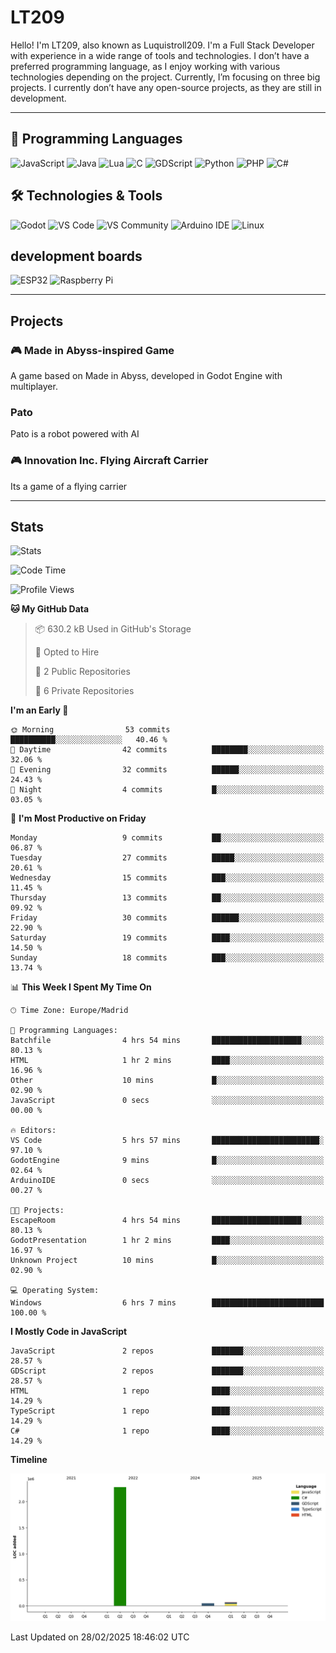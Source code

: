 # LT209

Hello! I'm LT209, also known as Luquistroll209. I'm a Full Stack Developer with experience in a wide range of tools and technologies. I don’t have a preferred programming language, as I enjoy working with various technologies depending on the project. Currently, I’m focusing on three big projects. I currently don’t have any open-source projects, as they are still in development.

---
## 🚀 Programming Languages

![JavaScript](https://img.shields.io/badge/JavaScript-F7DF1E?style=for-the-square&logo=javascript&logoColor=black)
![Java](https://img.shields.io/badge/Java-EA2D2E?style=for-the-square&logo=java&logoColor=white)
![Lua](https://img.shields.io/badge/Lua-2C2D72?style=for-the-square&logo=lua&logoColor=white)
![C](https://img.shields.io/badge/C-00599C?style=for-the-square&logo=c&logoColor=white)
![GDScript](https://img.shields.io/badge/GDScript-478CBF?style=for-the-square&logo=godotengine&logoColor=white)
![Python](https://img.shields.io/badge/Python-3776AB?style=for-the-square&logo=python&logoColor=white)
![PHP](https://img.shields.io/badge/PHP-777BB4?style=for-the-square&logo=php&logoColor=white)
![C#](https://img.shields.io/badge/C%23-239120?style=for-the-square&logo=csharp&logoColor=white)

## 🛠️ Technologies & Tools

![Godot](https://img.shields.io/badge/Godot-478CBF?style=for-the-square&logo=godotengine&logoColor=white)
![VS Code](https://img.shields.io/badge/VS%20Code-007ACC?style=for-the-square&logo=visualstudiocode&logoColor=white)
![VS Community](https://img.shields.io/badge/VS%20Community-5C2D91?style=for-the-square&logo=visualstudio&logoColor=white)
![Arduino IDE](https://img.shields.io/badge/Arduino_IDE-00979D?style=for-the-square&logo=arduino&logoColor=white)
![Linux](https://img.shields.io/badge/Linux-FCC624?style=for-the-square&logo=linux&logoColor=black)

## development boards

![ESP32](https://img.shields.io/badge/ESP32-000000?style=for-the-square&logo=esphome&logoColor=white)
![Raspberry Pi](https://img.shields.io/badge/Raspberry_Pi-C51A4A?style=for-the-square&logo=raspberrypi&logoColor=white)



---
## Projects

### 🎮 Made in Abyss-inspired Game
A game based on Made in Abyss, developed in Godot Engine with multiplayer.

### Pato
Pato is a robot powered with AI

### 🎮 Innovation Inc. Flying Aircraft Carrier
Its a game of a flying carrier 

---
## Stats

![Stats](https://github-readme-stats.vercel.app/api?username=Luquistroll209&show_icons=true&theme=radical)

<!--START_SECTION:waka-->
![Code Time](http://img.shields.io/badge/Code%20Time-43%20hrs%2053%20mins-blue)

![Profile Views](http://img.shields.io/badge/Profile%20Views-24-blue)

**🐱 My GitHub Data** 

> 📦 630.2 kB Used in GitHub's Storage 
 > 
> 💼 Opted to Hire
 > 
> 📜 2 Public Repositories 
 > 
> 🔑 6 Private Repositories 
 > 
**I'm an Early 🐤** 

```text
🌞 Morning                53 commits          ██████████░░░░░░░░░░░░░░░   40.46 % 
🌆 Daytime                42 commits          ████████░░░░░░░░░░░░░░░░░   32.06 % 
🌃 Evening                32 commits          ██████░░░░░░░░░░░░░░░░░░░   24.43 % 
🌙 Night                  4 commits           █░░░░░░░░░░░░░░░░░░░░░░░░   03.05 % 
```
📅 **I'm Most Productive on Friday** 

```text
Monday                   9 commits           ██░░░░░░░░░░░░░░░░░░░░░░░   06.87 % 
Tuesday                  27 commits          █████░░░░░░░░░░░░░░░░░░░░   20.61 % 
Wednesday                15 commits          ███░░░░░░░░░░░░░░░░░░░░░░   11.45 % 
Thursday                 13 commits          ██░░░░░░░░░░░░░░░░░░░░░░░   09.92 % 
Friday                   30 commits          ██████░░░░░░░░░░░░░░░░░░░   22.90 % 
Saturday                 19 commits          ████░░░░░░░░░░░░░░░░░░░░░   14.50 % 
Sunday                   18 commits          ███░░░░░░░░░░░░░░░░░░░░░░   13.74 % 
```


📊 **This Week I Spent My Time On** 

```text
🕑︎ Time Zone: Europe/Madrid

💬 Programming Languages: 
Batchfile                4 hrs 54 mins       ████████████████████░░░░░   80.13 % 
HTML                     1 hr 2 mins         ████░░░░░░░░░░░░░░░░░░░░░   16.96 % 
Other                    10 mins             █░░░░░░░░░░░░░░░░░░░░░░░░   02.90 % 
JavaScript               0 secs              ░░░░░░░░░░░░░░░░░░░░░░░░░   00.00 % 

🔥 Editors: 
VS Code                  5 hrs 57 mins       ████████████████████████░   97.10 % 
GodotEngine              9 mins              █░░░░░░░░░░░░░░░░░░░░░░░░   02.64 % 
ArduinoIDE               0 secs              ░░░░░░░░░░░░░░░░░░░░░░░░░   00.27 % 

🐱‍💻 Projects: 
EscapeRoom               4 hrs 54 mins       ████████████████████░░░░░   80.13 % 
GodotPresentation        1 hr 2 mins         ████░░░░░░░░░░░░░░░░░░░░░   16.97 % 
Unknown Project          10 mins             █░░░░░░░░░░░░░░░░░░░░░░░░   02.90 % 

💻 Operating System: 
Windows                  6 hrs 7 mins        █████████████████████████   100.00 % 
```

**I Mostly Code in JavaScript** 

```text
JavaScript               2 repos             ███████░░░░░░░░░░░░░░░░░░   28.57 % 
GDScript                 2 repos             ███████░░░░░░░░░░░░░░░░░░   28.57 % 
HTML                     1 repo              ████░░░░░░░░░░░░░░░░░░░░░   14.29 % 
TypeScript               1 repo              ████░░░░░░░░░░░░░░░░░░░░░   14.29 % 
C#                       1 repo              ████░░░░░░░░░░░░░░░░░░░░░   14.29 % 
```



**Timeline**

![Lines of Code chart](https://raw.githubusercontent.com/Luquistroll209/Luquistroll209/main/assets/bar_graph.png)


 Last Updated on 28/02/2025 18:46:02 UTC
<!--END_SECTION:waka-->

